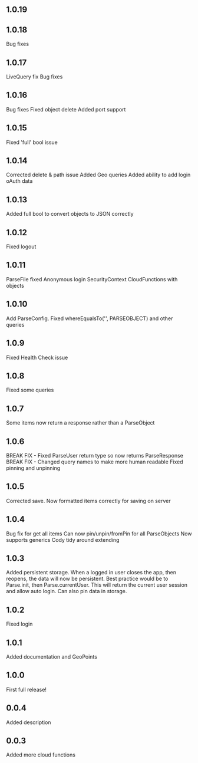 ## 1.0.19

## 1.0.18
Bug fixes

## 1.0.17
LiveQuery fix 
Bug fixes

## 1.0.16
Bug fixes
Fixed object delete
Added port support

## 1.0.15
Fixed 'full' bool issue

## 1.0.14
Corrected delete & path issue
Added Geo queries
Added ability to add login oAuth data

## 1.0.13
Added full bool to convert objects to JSON correctly

## 1.0.12
Fixed logout

## 1.0.11
ParseFile fixed
Anonymous login
SecurityContext
CloudFunctions with objects

## 1.0.10
Add ParseConfig.
Fixed whereEqualsTo('', PARSEOBJECT) and other queries

## 1.0.9
Fixed Health Check issue

## 1.0.8
Fixed some queries

## 1.0.7

Some items now return a response rather than a ParseObject

## 1.0.6

BREAK FIX - Fixed ParseUser return type so now returns ParseResponse
BREAK FIX - Changed query names to make more human readable
Fixed pinning and unpinning

## 1.0.5

Corrected save. Now formatted items correctly for saving on server

## 1.0.4

Bug fix for get all items
Can now pin/unpin/fromPin for all ParseObjects
Now supports generics
Cody tidy around extending

## 1.0.3

Added persistent storage. When a logged in user closes the app, then reopens, the data
will now be persistent. Best practice would be to Parse.init, then Parse.currentUser. This
will return the current user session and allow auto login. Can also pin data in storage.

## 1.0.2

Fixed login

## 1.0.1

Added documentation and GeoPoints

## 1.0.0

First full release!

## 0.0.4

Added description

## 0.0.3

Added more cloud functions
